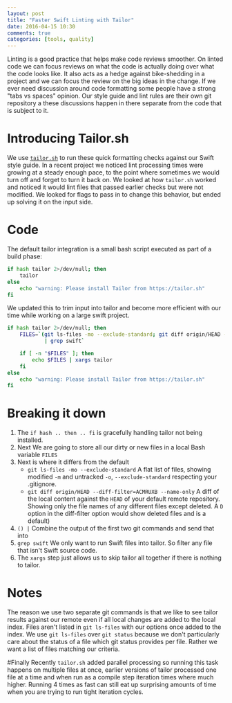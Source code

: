 ```yaml
---
layout: post
title: "Faster Swift Linting with Tailor"
date: 2016-04-15 10:30
comments: true
categories: [tools, quality]
---
```


Linting is a good practice that helps make code reviews smoother. On linted code we can focus reviews on what the code is actually doing over what the code looks like. It also acts as a hedge against bike-shedding in a project and we can focus the review on the big ideas in the change. If we ever need discussion around code formatting some people have a strong "tabs vs spaces" opinion. Our style guide and lint rules are their own git repository a these discussions happen in there separate from the code that is subject to it. 

# Introducing Tailor.sh

We use [`tailor.sh`](https://tailor.sh) to run these quick formatting checks against our Swift style guide. In a recent project we noticed lint processing times were growing at a steady enough pace, to the point where sometimes we would turn off and forget to turn it back on. We looked at how `tailor.sh` worked and noticed it would lint files that passed earlier checks but were not modified. We looked for flags to pass in to change this behavior, but ended up solving it on the input side.

# Code

The default tailor integration is a small bash script executed as part of a build phase:  

```bash
if hash tailor 2>/dev/null; then
    tailor
else
    echo "warning: Please install Tailor from https://tailor.sh"
fi
```

We updated this to trim input into tailor and become more efficient with our time while working on a large swift project.

```bash
if hash tailor 2>/dev/null; then
    FILES=`(git ls-files -mo --exclude-standard; git diff origin/HEAD --diff-filter=ACMRUXB --name-only) 
            | grep swift`

    if [ -n "$FILES" ]; then
        echo $FILES | xargs tailor
    fi
else
    echo "warning: Please install Tailor from https://tailor.sh"
fi
```

# Breaking it down 

1. The `if hash .. then .. fi` is gracefully handling tailor not being installed.
1. Next We are going to store all our dirty or new files in a local Bash variable `FILES`
1. Next is where it differs from the default 
    * `git ls-files -mo --exclude-standard` 
        A flat list of files, showing modified `-m` and untracked `-o`, `--exclude-standard` respecting your .gitignore. 
    * `git diff origin/HEAD --diff-filter=ACMRUXB --name-only`
        A diff of the local content against the `HEAD` of your default remote repository. Showing only the file names of any different files except deleted.  A `D` option in the diff-filter option would show deleted files and is a default)
1. `() |` Combine the output of the first two git commands and send that into
1. `grep swift` We only want to run Swift files into tailor. So filter any file that isn't Swift source code. 
1. The `xargs` step just allows us to skip tailor all together if there is nothing to tailor.

# Notes

The reason we use two separate git commands is that we like to see tailor results against our remote even if all local changes are added to the local index. Files aren't listed in `git ls-files` with our options once added to the index.
We use `git ls-files` over `git status` because we don't particularly care about the status of a file which git status provides per file. Rather we want a list of files matching our criteria.

#Finally
Recently `tailor.sh` added parallel processing so running this task happens on multiple files at once, earlier versions of tailor processed one file at a time and when run as a compile step iteration times where much higher. 
Running 4 times as fast can still eat up surprising amounts of time when you are trying to run tight iteration cycles. 